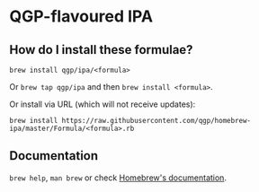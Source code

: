 # QGP-flavoured IPA

## How do I install these formulae?
`brew install qgp/ipa/<formula>`

Or `brew tap qgp/ipa` and then `brew install <formula>`.

Or install via URL (which will not receive updates):

```
brew install https://raw.githubusercontent.com/qgp/homebrew-ipa/master/Formula/<formula>.rb
```

## Documentation
`brew help`, `man brew` or check [Homebrew's documentation](https://docs.brew.sh).
